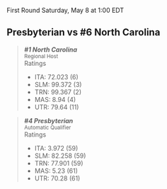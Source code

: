 First Round
Saturday, May 8 at 1:00 EDT
## Presbyterian vs #6 North Carolina

> ***#1 North Carolina***  
> <sub>Regional Host</sub>  
> Ratings  
> - ITA: 72.023 (6)  
> - SLM: 99.372 (3)  
> - TRN: 99.367 (2)  
> - MAS: 8.94 (4)  
> - UTR: 79.64 (11)  

> ***#4 Presbyterian***  
> <sub>Automatic Qualifier</sub>  
> Ratings  
> - ITA: 3.972 (59)  
> - SLM: 82.258 (59)  
> - TRN: 77.901 (59)  
> - MAS: 5.23 (61)  
> - UTR: 70.28 (61)  